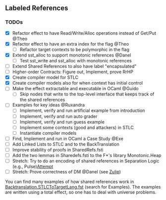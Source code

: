 ## Labeled References

### TODOs
- [X] Refactor effect to have Read/Write/Alloc operations instead of Get/Put @Theo
- [X] Refactor effect to have an extra index for the flag @Theo
    - [ ] Refactor target contexts to be polymorphic in the flag
- [x] Extend sst_alloc to support monotonic references @Danel
    - [ ] Test sst_write and sst_alloc with monotonic references
- [ ] Extend Shared References to also have label "encapsulated"
- [ ] Higher-order Contracts: Figure out, Implement, prove RrHP
- [x] Create compiler model for STLC
- [x] Create compiler models also for when context has initial control
- [ ] Make the effect extractable and executable in OCaml @Guido
    - [ ] Skip nodes that write to the top-level interface that keeps track of the shared references
- [ ] Examples for key ideas @Ruxandra
    - [ ] Implement, verify and run artificial example from introduction
    - [ ] Implement, verify and run auto grader
    - [ ] Implement, verify and run guess example
    - [ ] Implement some contexts (good and attackers) in STLC
    - [ ] Instantiate compiler models
- [ ] Find, Implement and run in OCaml a Case Study @Exe
- [ ] Add Linked Lists to STLC and to the BackTranslation
- [ ] Improve stability of proofs in SharedRefs.fsti
- [ ] Add the two lemmas in Sharedefs.fsti to the F*'s library Monotonic.Heap
- [ ] Stretch: Try to do an encoding of shared references in Separation Logic (e.g., Pulse)[Attempt](./experiments/shared_in_pulse/SharedInPulse.fst)
- [ ] Stretch: Prove correctness of DM @Danel (see [Zulip](https://fstar.zulipchat.com/#narrow/channel/214975-fstar-ml-interop/topic/Correctness.20Dijkstra.20Monad))

You can find many examples of how shared references work in [Backtranslation.STLCToTargetLang.fst](./Backtranslation.STLCToTargetLang.fst) (search for Examples).
The examples are written using a total effect, so one has to deal with universe problems.
